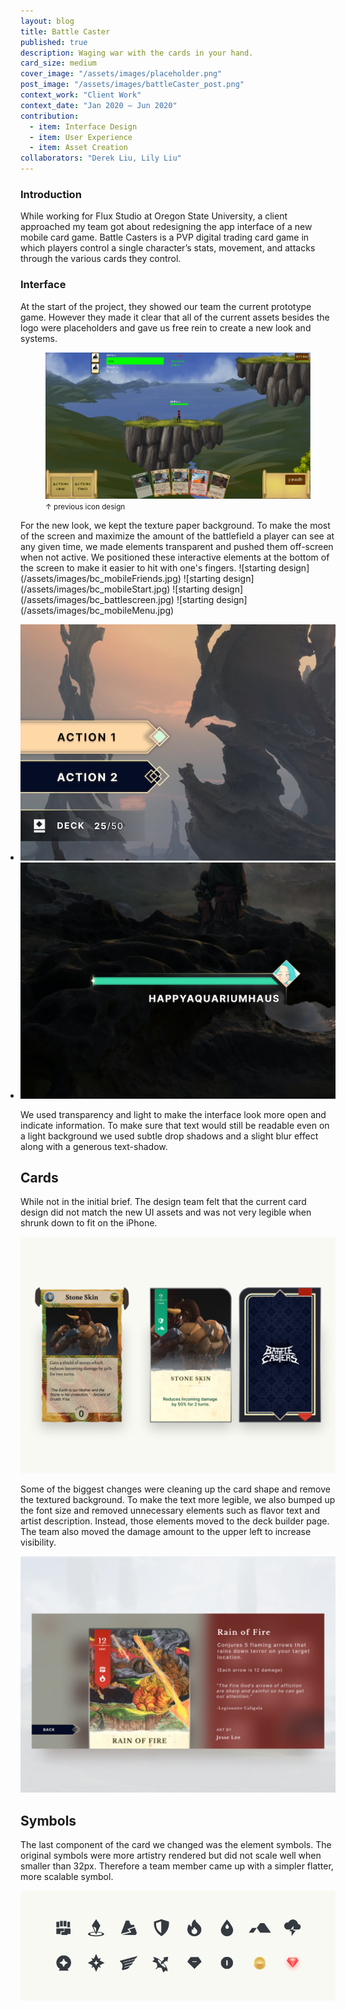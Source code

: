 ```yaml
---
layout: blog
title: Battle Caster
published: true
description: Waging war with the cards in your hand.
card_size: medium
cover_image: "/assets/images/placeholder.png"
post_image: "/assets/images/battleCaster_post.png"
context_work: "Client Work"
context_date: "Jan 2020 – Jun 2020" 
contribution: 
  - item: Interface Design
  - item: User Experience
  - item: Asset Creation
collaborators: "Derek Liu, Lily Liu"
---
```



### Introduction
While working for Flux Studio  at Oregon State University, a client approached my team got about redesigning the app interface of a new mobile card game. Battle Casters is a PVP digital trading card game in which players control a single character’s stats, movement, and attacks through the various cards they control.

### Interface

At the start of the project, they showed our team the current prototype game. However they made it clear that all of the current assets besides the logo were placeholders and gave us free rein to create a new look and systems.
<figure>
  <img src="/assets/images/bc-startingdesign.png">
    <small>↑ previous icon design</small>
</figure>
For the new look, we kept the texture paper background. To make the most of the screen and maximize the amount of the battlefield a player can see at any given time, we made elements transparent and pushed them off-screen when not active. We positioned these interactive elements at the bottom of the screen to make it easier to hit with one's fingers.
![starting design](/assets/images/bc_mobileFriends.jpg)
![starting design](/assets/images/bc_mobileStart.jpg)
![starting design](/assets/images/bc_battlescreen.jpg)
![starting design](/assets/images/bc_mobileMenu.jpg)


<style>
    .glide ul {
        max-width: initial;
    }
    .glide img {
        pointer-events: none;
    }
    .glide__slides {
        padding-left: 0;
    }
    .glide .glide__slide {
        opacity: 1;
        transform: scale(1);
    }
</style>
<div class="glide mt4">
    <div class="glide__track" data-glide-el="track">
        <ul class="glide__slides">
        <li class="glide__slide">
            <img src="/assets/images/ui_buttons.png" alt="first draft" style="text-align: center;">
        </li>
        <li class="glide__slide" style="text-align: center;">
            <img src="/assets/images/hp_bar_right.png" alt="second draft">
        </li>
        </ul>
    </div>
</div>

We used transparency and light to make the interface look more open and indicate information. To make sure that text would still be readable even on a light background we used subtle drop shadows and a slight blur effect along with a generous text-shadow. 

## Cards
While not in the initial brief. The design team felt that the current card design did not match the new UI assets and was not very legible when shrunk down to fit on the iPhone.  

![card designs](/assets/images/bc_cards.png)

Some of the biggest changes were cleaning up the card shape and remove the textured background. To make the text more legible, we also bumped up the font size and removed unnecessary elements such as flavor text and artist description. Instead, those elements moved to the deck builder page. The team also moved the damage amount to the upper left to increase visibility.

![card infomation](/assets/images/bc_cardInfo.jpg)

## Symbols
The last component of the card we changed was the element symbols. The original symbols were more artistry rendered but did not scale well when smaller than 32px. Therefore a team member came up with a simpler flatter, more scalable symbol.

![element symbols](/assets/images/bc_symbols.png)

  <script src="{{site.url}}/logic/glide.min.js"></script>
  <script>
  var slide = new Glide(".glide", {
    perView: 2,
    gap: 24,
    focusAt: 'center',
    keyboard: true,
    rewind: true,
    bound: true,
    autoheight: true,
    bound: 'true',
    perTouch: 1,
    touchRatio: 1,
    focusAt: 'center',
    peak: {
      before: 0,
      after: 0,
    },
    breakpoints: {
      600: {
        gap: 4,
        peek: {
          before: 0,
          after: 48,
        },
        perView: 1,
      }
    },
}).mount();
  </script>


